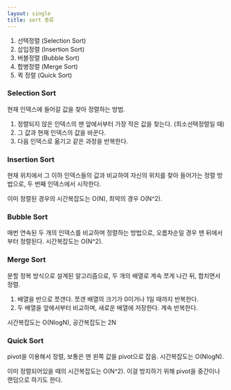```yaml
---
layout: single
title: sort 종류
---
```


1. 선택정렬 (Selection Sort)
2. 삽입정렬 (Insertion Sort)
3. 버블정렬 (Bubble Sort)
4. 합병정렬 (Merge Sort)
5. 퀵 정렬 (Quick Sort)

### Selection Sort

현재 인덱스에 들어갈 값을 찾아 정렬하는 방법.

1. 정렬되지 않은 인덱스의 맨 앞에서부터 가장 작은 값을 찾는다. (최소선택정렬일 때)
2. 그 값과 현재 인덱스의 값을 바꾼다.
3. 다음 인덱스로 옮기고 같은 과정을 반복한다.

### Insertion Sort

현재 위치에서 그 이하 인덱스들의 값과 비교하여 자신의 위치를 찾아 들어가는 정렬 방법으로, 두 번째 인덱스에서 시작한다.

이미 정렬된 경우의 시간복잡도는 O(N), 최악의 경우 O(N^2).

### Bubble Sort

매번 연속된 두 개의 인덱스를 비교하며 정렬하는 방법으로, 오름차순일 경우 맨 뒤에서부터 정렬된다. 시간복잡도는 O(N^2).

### Merge Sort

분할 정복 방식으로 설계된 알고리즘으로, 두 개의 배열로 계속 쪼게 나간 뒤, 합치면서 정렬.

1. 배열을 반으로 쪼갠다. 쪼갠 배열의 크기가 0이거나 1일 때까지 반복한다.
2. 두 배열을 앞에서부터 비교하며, 새로운 배열에 저장한다. 계속 반복한다.

시간복잡도는 O(NlogN), 공간복잡도는 2N

### Quick Sort

pivot을 이용해서 정렬, 보통은 맨 왼쪽 값을 pivot으로 잡음. 시간복잡도는 O(NlogN).

이미 정렬되어있을 때의 시간복잡도는 O(N^2). 이걸 방지하기 위해 pivot을 중간이나 랜덤으로 하기도 한다.
